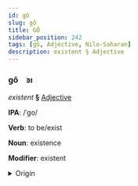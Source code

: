```yaml
---
id: gô
slug: gô
title: GÔ
sidebar_position: 242
tags: [gô, Adjective, Nilo-Saharan]
description: existent § Adjective
---
```


### gô&emsp;<span kind="abugida">ꜿı</span>

*existent* **§** [Adjective](../../tags/Adjective)

**IPA**: /ˈgo/

**Verb**: to be/exist

**Noun**: existence

**Modifier**: existent

<details>
    <summary>Origin</summary>
    Songhay goo <br/>
    <em>Nilo-Saharan Language Family</em>
</details>
